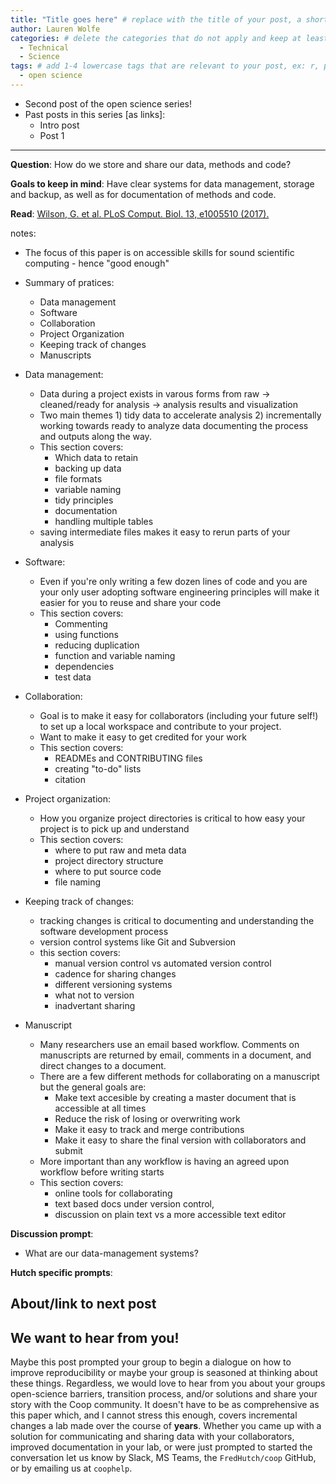 ```yaml
---
title: "Title goes here" # replace with the title of your post, a short catchy description to entice readers
author: Lauren Wolfe 
categories: # delete the categories that do not apply and keep at least one
  - Technical
  - Science
tags: # add 1-4 lowercase tags that are relevant to your post, ex: r, python, genomics, workflows
  - open science
---
```


- Second post of the open science series!
- Past posts in this series [as links]:
  - Intro post 
  - Post 1

---

**Question**: How do we store and share our data, methods and code?

**Goals to keep in mind**: Have clear systems for data management, storage and backup, as well as for documentation of methods and code.


**Read**: [Wilson, G. et al. PLoS Comput. Biol. 13, e1005510 (2017).](https://journals.plos.org/ploscompbiol/article?id=10.1371/journal.pcbi.1005510)
    
notes:
- The focus of this paper is on accessible skills for sound scientific computing - hence "good enough"
- Summary of pratices:
  - Data management
  - Software
  - Collaboration
  - Project Organization
  - Keeping track of changes
  - Manuscripts

- Data management:
  - Data during a project exists in varous forms from raw -> cleaned/ready for analysis -> analysis results and visualization
  - Two main themes 1) tidy data to accelerate analysis 2) incrementally working towards ready to analyze data documenting the process and outputs along the way.
  - This section covers:
    - Which data to retain
    - backing up data
    - file formats
    - variable naming
    - tidy principles
    - documentation
    - handling multiple tables
  - saving intermediate files makes it easy to rerun parts of your analysis

- Software:
  - Even if you're only writing a few dozen lines of code and you are your only user adopting software engineering principles will make it easier for you to reuse and share your code
  - This section covers:
    - Commenting
    - using functions
    - reducing duplication
    - function and variable naming
    - dependencies
    - test data

- Collaboration:
  - Goal is to make it easy for collaborators (including your future self!) to set up a local workspace and contribute to your project.
  - Want to make it easy to get credited for your work
  - This section covers:
    - READMEs and CONTRIBUTING files
    - creating "to-do" lists
    - citation
- Project organization:
  - How you organize project directories is critical to how easy your project is to pick up and understand
  - This section covers:
    - where to put raw and meta data
    - project directory structure
    - where to put source code
    - file naming
    
- Keeping track of changes:
  - tracking changes is critical to documenting and understanding the software development process
  - version control systems like Git and Subversion
  - this section covers:
    - manual version control vs automated version control
    - cadence for sharing changes
    - different versioning systems
    - what not to version
    - inadvertant sharing

- Manuscript
  - Many researchers use an email based workflow. Comments on manuscripts are returned by email, comments in a document, and direct changes to a document.
  - There are a few different methods for collaborating on a manuscript but the general goals are:
    - Make text accesible by creating a master document that is accessible at all times
    - Reduce the risk of losing or overwriting work
    - Make it easy to track and merge contributions
    - Make it easy to share the final version with collaborators and submit
  - More important than any workflow is having an agreed upon workflow before writing starts
  - This section covers:
    - online tools for collaborating
    - text based docs under version control,
    - discussion on plain text vs a more accessible text editor




**Discussion prompt**: 
- What are our data-management systems?

**Hutch specific prompts**:

## About/link to next post


## We want to hear from you!

Maybe this post prompted your group to begin a dialogue on how to improve reproducibility or maybe your group is seasoned at thinking about these things. Regardless, we would love to hear from you about your groups open-science barriers, transition process, and/or solutions and share your story with the Coop community. It doesn't have to be as comprehensive as this paper which, and I cannot stress this enough, covers incremental changes a lab made over the course of **years**. Whether you came up with a solution for communicating and sharing data with your collaborators, improved documentation in your lab, or were just prompted to started the conversation let us know by Slack, MS Teams, the `FredHutch/coop` GitHub, or by emailing us at `coophelp`.
